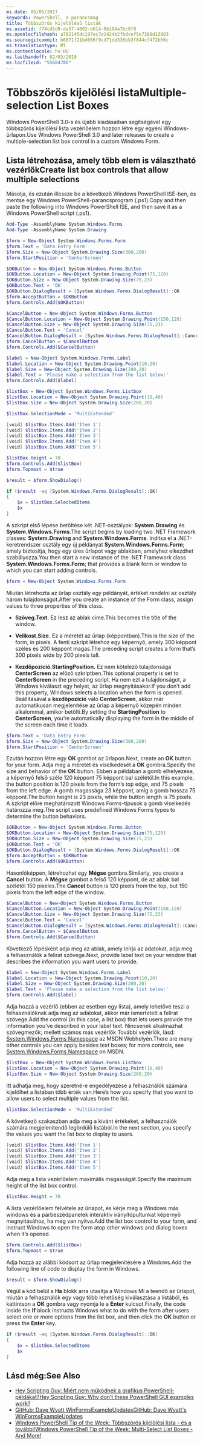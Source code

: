 ```yaml
---
ms.date: 06/05/2017
keywords: PowerShell, a parancsmag
title: Többszörös kijelölésű listák
ms.assetid: f74cd5d9-da57-4802-b614-0b194a7bc8f8
ms.openlocfilehash: a762145dc197ec7e1424b2fbdcef5e7380d13803
ms.sourcegitcommit: b6871f21bd666f9cd71dd336bb3f844cf472b56c
ms.translationtype: MT
ms.contentlocale: hu-HU
ms.lasthandoff: 02/03/2019
ms.locfileid: "55684786"
---
```

# <a name="multiple-selection-list-boxes"></a><span data-ttu-id="832c0-103">Többszörös kijelölési lista</span><span class="sxs-lookup"><span data-stu-id="832c0-103">Multiple-selection List Boxes</span></span>

<span data-ttu-id="832c0-104">Windows PowerShell 3.0-s és újabb kiadásaiban segítségével egy többszörös kijelölési lista vezérlőelem hozzon létre egy egyéni Windows-űrlapon.</span><span class="sxs-lookup"><span data-stu-id="832c0-104">Use Windows PowerShell 3.0 and later releases to create a multiple-selection list box control in a custom Windows Form.</span></span>

## <a name="create-list-box-controls-that-allow-multiple-selections"></a><span data-ttu-id="832c0-105">Lista létrehozása, amely több elem is választható vezérlők</span><span class="sxs-lookup"><span data-stu-id="832c0-105">Create list box controls that allow multiple selections</span></span>

<span data-ttu-id="832c0-106">Másolja, és ezután illessze be a következő Windows PowerShell ISE-ben, és mentse egy Windows PowerShell-parancsprogram (.ps1).</span><span class="sxs-lookup"><span data-stu-id="832c0-106">Copy and then paste the following into Windows PowerShell ISE, and then save it as a Windows PowerShell script (.ps1).</span></span>

```powershell
Add-Type -AssemblyName System.Windows.Forms
Add-Type -AssemblyName System.Drawing

$form = New-Object System.Windows.Forms.Form
$form.Text = 'Data Entry Form'
$form.Size = New-Object System.Drawing.Size(300,200)
$form.StartPosition = 'CenterScreen'

$OKButton = New-Object System.Windows.Forms.Button
$OKButton.Location = New-Object System.Drawing.Point(75,120)
$OKButton.Size = New-Object System.Drawing.Size(75,23)
$OKButton.Text = 'OK'
$OKButton.DialogResult = [System.Windows.Forms.DialogResult]::OK
$form.AcceptButton = $OKButton
$form.Controls.Add($OKButton)

$CancelButton = New-Object System.Windows.Forms.Button
$CancelButton.Location = New-Object System.Drawing.Point(150,120)
$CancelButton.Size = New-Object System.Drawing.Size(75,23)
$CancelButton.Text = 'Cancel'
$CancelButton.DialogResult = [System.Windows.Forms.DialogResult]::Cancel
$form.CancelButton = $CancelButton
$form.Controls.Add($CancelButton)

$label = New-Object System.Windows.Forms.Label
$label.Location = New-Object System.Drawing.Point(10,20)
$label.Size = New-Object System.Drawing.Size(280,20)
$label.Text = 'Please make a selection from the list below:'
$form.Controls.Add($label)

$listBox = New-Object System.Windows.Forms.Listbox
$listBox.Location = New-Object System.Drawing.Point(10,40)
$listBox.Size = New-Object System.Drawing.Size(260,20)

$listBox.SelectionMode = 'MultiExtended'

[void] $listBox.Items.Add('Item 1')
[void] $listBox.Items.Add('Item 2')
[void] $listBox.Items.Add('Item 3')
[void] $listBox.Items.Add('Item 4')
[void] $listBox.Items.Add('Item 5')

$listBox.Height = 70
$form.Controls.Add($listBox)
$form.Topmost = $true

$result = $form.ShowDialog()

if ($result -eq [System.Windows.Forms.DialogResult]::OK)
{
    $x = $listBox.SelectedItems
    $x
}
```

<span data-ttu-id="832c0-107">A szkript első lépése betöltése két .NET-osztályok: **System.Drawing** és **System.Windows.Forms**.</span><span class="sxs-lookup"><span data-stu-id="832c0-107">The script begins by loading two .NET Framework classes: **System.Drawing** and **System.Windows.Forms**.</span></span> <span data-ttu-id="832c0-108">Indítsa el a .NET-keretrendszer osztály egy új példányát **System.Windows.Forms.Form**; amely biztosítja, hogy egy üres űrlapot vagy ablakban, amelyhez elkezdhet szabályozza.</span><span class="sxs-lookup"><span data-stu-id="832c0-108">You then start a new instance of the .NET Framework class **System.Windows.Forms.Form**; that provides a blank form or window to which you can start adding controls.</span></span>

```powershell
$form = New-Object System.Windows.Forms.Form
```

<span data-ttu-id="832c0-109">Miután létrehozta az űrlap osztály egy példányát, értéket rendelni az osztály három tulajdonságot.</span><span class="sxs-lookup"><span data-stu-id="832c0-109">After you create an instance of the Form class, assign values to three properties of this class.</span></span>

- <span data-ttu-id="832c0-110">**Szöveg.**</span><span class="sxs-lookup"><span data-stu-id="832c0-110">**Text.**</span></span> <span data-ttu-id="832c0-111">Ez lesz az ablak címe.</span><span class="sxs-lookup"><span data-stu-id="832c0-111">This becomes the title of the window.</span></span>

- <span data-ttu-id="832c0-112">**Velikost.**</span><span class="sxs-lookup"><span data-stu-id="832c0-112">**Size.**</span></span> <span data-ttu-id="832c0-113">Ez a méretét az űrlap (képpontban).</span><span class="sxs-lookup"><span data-stu-id="832c0-113">This is the size of the form, in pixels.</span></span> <span data-ttu-id="832c0-114">A fenti szkript létrehoz egy képernyő, amely 300 képpont széles és 200 képpont magas.</span><span class="sxs-lookup"><span data-stu-id="832c0-114">The preceding script creates a form that’s 300 pixels wide by 200 pixels tall.</span></span>

- <span data-ttu-id="832c0-115">**Kezdőpozíció.**</span><span class="sxs-lookup"><span data-stu-id="832c0-115">**StartingPosition.**</span></span> <span data-ttu-id="832c0-116">Ez nem kötelező tulajdonsága **CenterScreen** az előző szkriptben.</span><span class="sxs-lookup"><span data-stu-id="832c0-116">This optional property is set to **CenterScreen** in the preceding script.</span></span> <span data-ttu-id="832c0-117">Ha nem ezt a tulajdonságot, a Windows kiválaszt egy helyet, az űrlap megnyitásakor.</span><span class="sxs-lookup"><span data-stu-id="832c0-117">If you don’t add this property, Windows selects a location when the form is opened.</span></span> <span data-ttu-id="832c0-118">Beállításával a **kezdőpozíció** való **CenterScreen**, akkor már automatikusan megjelenítése az űrlap a képernyő közepén minden alkalommal, amikor betölti.</span><span class="sxs-lookup"><span data-stu-id="832c0-118">By setting the **StartingPosition** to **CenterScreen**, you’re automatically displaying the form in the middle of the screen each time it loads.</span></span>

```powershell
$form.Text = 'Data Entry Form'
$form.Size = New-Object System.Drawing.Size(300,200)
$form.StartPosition = 'CenterScreen'
```

<span data-ttu-id="832c0-119">Ezután hozzon létre egy **OK** gombot az űrlapon.</span><span class="sxs-lookup"><span data-stu-id="832c0-119">Next, create an **OK** button for your form.</span></span> <span data-ttu-id="832c0-120">Adja meg a méretét és viselkedését a **OK** gombra.</span><span class="sxs-lookup"><span data-stu-id="832c0-120">Specify the size and behavior of the **OK** button.</span></span> <span data-ttu-id="832c0-121">Ebben a példában a gomb elhelyezése, a képernyő felső széle 120 képpont 75 képpont bal szélétől.</span><span class="sxs-lookup"><span data-stu-id="832c0-121">In this example, the button position is 120 pixels from the form’s top edge, and 75 pixels from the left edge.</span></span> <span data-ttu-id="832c0-122">A gomb magassága 23 képpont, amíg a gomb hossza 75 képpont.</span><span class="sxs-lookup"><span data-stu-id="832c0-122">The button height is 23 pixels, while the button length is 75 pixels.</span></span> <span data-ttu-id="832c0-123">A szkript előre meghatározott Windows Forms-típusok a gomb viselkedés határozza meg.</span><span class="sxs-lookup"><span data-stu-id="832c0-123">The script uses predefined Windows Forms types to determine the button behaviors.</span></span>

```powershell
$OKButton = New-Object System.Windows.Forms.Button
$OKButton.Location = New-Object System.Drawing.Size(75,120)
$OKButton.Size = New-Object System.Drawing.Size(75,23)
$OKButton.Text = 'OK'
$OKButton.DialogResult = [System.Windows.Forms.DialogResult]::OK
$form.AcceptButton = $OKButton
$form.Controls.Add($OKButton)
```

<span data-ttu-id="832c0-124">Hasonlóképpen, létrehozhat egy **Mégse** gombra.</span><span class="sxs-lookup"><span data-stu-id="832c0-124">Similarly, you create a **Cancel** button.</span></span> <span data-ttu-id="832c0-125">A **Mégse** gombot a felső 120 képpont, de az ablak bal szélétől 150 pixeles.</span><span class="sxs-lookup"><span data-stu-id="832c0-125">The **Cancel** button is 120 pixels from the top, but 150 pixels from the left edge of the window.</span></span>

```powershell
$CancelButton = New-Object System.Windows.Forms.Button
$CancelButton.Location = New-Object System.Drawing.Point(150,120)
$CancelButton.Size = New-Object System.Drawing.Size(75,23)
$CancelButton.Text = 'Cancel'
$CancelButton.DialogResult = [System.Windows.Forms.DialogResult]::Cancel
$form.CancelButton = $CancelButton
$form.Controls.Add($CancelButton)
```

<span data-ttu-id="832c0-126">Következő lépésként adja meg az ablak, amely leírja az adatokat, adja meg a felhasználók a felirat szövege.</span><span class="sxs-lookup"><span data-stu-id="832c0-126">Next, provide label text on your window that describes the information you want users to provide.</span></span>

```powershell
$label = New-Object System.Windows.Forms.Label
$label.Location = New-Object System.Drawing.Point(10,20)
$label.Size = New-Object System.Drawing.Size(280,20)
$label.Text = 'Please make a selection from the list below:'
$form.Controls.Add($label)
```

<span data-ttu-id="832c0-127">Adja hozzá a vezérlő (ebben az esetben egy lista), amely lehetővé teszi a felhasználóknak adja meg az adatokat, akkor már ismertetett a felirat szövege.</span><span class="sxs-lookup"><span data-stu-id="832c0-127">Add the control (in this case, a list box) that lets users provide the information you’ve described in your label text.</span></span> <span data-ttu-id="832c0-128">Nincsenek alkalmazhat szövegmezők; mellett számos más vezérlők További vezérlők, lásd: [System.Windows.Forms Namespace](https://msdn.microsoft.com/library/k50ex0x9(v=vs.110).aspx) az MSDN Webhelyén.</span><span class="sxs-lookup"><span data-stu-id="832c0-128">There are many other controls you can apply besides text boxes; for more controls, see [System.Windows.Forms Namespace](https://msdn.microsoft.com/library/k50ex0x9(v=vs.110).aspx) on MSDN.</span></span>

```powershell
$listBox = New-Object System.Windows.Forms.Listbox
$listBox.Location = New-Object System.Drawing.Point(10,40)
$listBox.Size = New-Object System.Drawing.Size(260,20)
```

<span data-ttu-id="832c0-129">Itt adhatja meg, hogy szeretné-e engedélyezése a felhasználók számára kijelölhet a listában több érték van.</span><span class="sxs-lookup"><span data-stu-id="832c0-129">Here’s how you specify that you want to allow users to select multiple values from the list.</span></span>

```powershell
$listBox.SelectionMode = 'MultiExtended'
```

<span data-ttu-id="832c0-130">A következő szakaszban adja meg a kívánt értékeket, a felhasználók számára megjelenítendő legördülő listából.</span><span class="sxs-lookup"><span data-stu-id="832c0-130">In the next section, you specify the values you want the list box to display to users.</span></span>

```powershell
[void] $listBox.Items.Add('Item 1')
[void] $listBox.Items.Add('Item 2')
[void] $listBox.Items.Add('Item 3')
[void] $listBox.Items.Add('Item 4')
[void] $listBox.Items.Add('Item 5')
```

<span data-ttu-id="832c0-131">Adja meg a lista vezérlőelem maximális magasságát.</span><span class="sxs-lookup"><span data-stu-id="832c0-131">Specify the maximum height of the list box control.</span></span>

```powershell
$listBox.Height = 70
```

<span data-ttu-id="832c0-132">A lista vezérlőelem felvétele az űrlapot, és kérje meg a Windows más windows és a párbeszédpanelek interaktív irányítópultunkat képernyő megnyitásához, ha meg van nyitva.</span><span class="sxs-lookup"><span data-stu-id="832c0-132">Add the list box control to your form, and instruct Windows to open the form atop other windows and dialog boxes when it’s opened.</span></span>

```powershell
$form.Controls.Add($listBox)
$form.Topmost = $true
```

<span data-ttu-id="832c0-133">Adja hozzá az alábbi kódsort az űrlap megjelenítésére a Windows.</span><span class="sxs-lookup"><span data-stu-id="832c0-133">Add the following line of code to display the form in Windows.</span></span>

```powershell
$result = $form.ShowDialog()
```

<span data-ttu-id="832c0-134">Végül a kód belül a **Ha** blokk arra utasítja a Windows Mi a teendő az űrlapot, miután a felhasználók egy vagy több lehetőség kiválasztása a listából, és kattintson a **OK** gombra vagy nyomja le a **Enter**  kulcsot.</span><span class="sxs-lookup"><span data-stu-id="832c0-134">Finally, the code inside the **If** block instructs Windows what to do with the form after users select one or more options from the list box, and then click the **OK** button or press the **Enter** key.</span></span>

```powershell
if ($result -eq [System.Windows.Forms.DialogResult]::OK)
{
    $x = $listBox.SelectedItems
    $x
}
```

## <a name="see-also"></a><span data-ttu-id="832c0-135">Lásd még:</span><span class="sxs-lookup"><span data-stu-id="832c0-135">See Also</span></span>

- [<span data-ttu-id="832c0-136">Hey Scripting Guy:  Miért nem működnek a grafikus PowerShell-példákat?</span><span class="sxs-lookup"><span data-stu-id="832c0-136">Hey Scripting Guy:  Why don’t these PowerShell GUI examples work?</span></span>](https://go.microsoft.com/fwlink/?LinkId=506644)
- [<span data-ttu-id="832c0-137">GitHub: Dave Wyatt WinFormsExampleUpdates</span><span class="sxs-lookup"><span data-stu-id="832c0-137">GitHub: Dave Wyatt's WinFormsExampleUpdates</span></span>](https://github.com/dlwyatt/WinFormsExampleUpdates)
- [<span data-ttu-id="832c0-138">Windows PowerShell Tip of the Week:  Többszörös kijelölési lista - és a további!</span><span class="sxs-lookup"><span data-stu-id="832c0-138">Windows PowerShell Tip of the Week:  Multi-Select List Boxes - And More!</span></span>](https://technet.microsoft.com/library/ff730950.aspx)